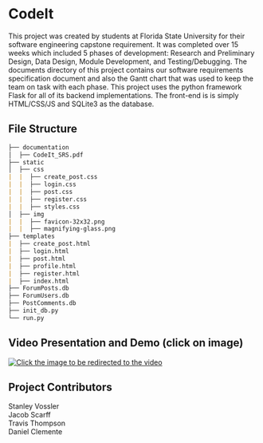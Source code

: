 # CodeIt
This project was created by students at Florida State University for their software engineering capstone requirement. It was completed over 15 weeks which included 5 phases of development: Research and Preliminary Design, Data Design, Module Development, and Testing/Debugging. The documents directory of this project contains our software requirements specification document and also the Gantt chart that was used to keep the team on task with each phase. This project uses the python framework Flask for all of its backend implementations. The front-end is is simply HTML/CSS/JS and SQLite3 as the database.

## File Structure
```markdown
├── documentation
│  ├── CodeIt_SRS.pdf
├── static 
│  ├── css
|  |  ├── create_post.css
|  |  ├── login.css
|  |  ├── post.css
|  |  ├── register.css
|  |  ├── styles.css
│  ├── img
|  |  ├── favicon-32x32.png
|  |  ├── magnifying-glass.png
├── templates
|  ├── create_post.html
|  ├── login.html
|  ├── post.html
|  ├── profile.html
|  ├── register.html
|  ├── index.html
├── ForumPosts.db
├── ForumUsers.db
├── PostComments.db
├── init_db.py
└── run.py
```
## Video Presentation and Demo (click on image)
[![Click the image to be redirected to the video](https://img.youtube.com/vi/1VGL2ltHpMs/0.jpg)](https://www.youtube.com/watch?v=1VGL2ltHpMs)

## Project Contributors
Stanley Vossler  
Jacob Scarff  
Travis Thompson  
Daniel Clemente
